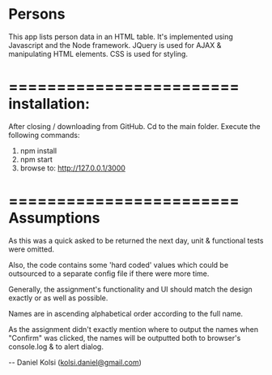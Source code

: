 Persons
=======

This app lists person data in an HTML table. It's implemented using Javascript and the Node
framework. JQuery is used for AJAX & manipulating HTML elements. CSS is used for styling.


========================
installation:
========================

After closing / downloading from GitHub. Cd to the main folder.
Execute the following commands:

1) npm install
2) npm start
3) browse to: http://127.0.0.1/3000

========================
Assumptions
========================
As this was a quick asked to be returned the next day, unit & functional tests were
omitted.

Also, the code contains some 'hard coded' values which could be outsourced to a separate config
file if there were more time.

Generally, the assignment's functionality and UI should match the design exactly or as well as
possible.

Names are in ascending alphabetical order according to the full name.

As the assignment didn't exactly mention where to output the names when "Confirm" was clicked,
the names will be outputted both to browser's console.log & to alert dialog.

-- Daniel Kolsi (kolsi.daniel@gmail.com)
